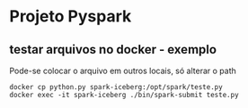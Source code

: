 # Projeto Pyspark

## testar arquivos no docker - exemplo

Pode-se colocar o arquivo em outros locais, só alterar o path


```
docker cp python.py spark-iceberg:/opt/spark/teste.py
docker exec -it spark-iceberg ./bin/spark-submit teste.py
```
